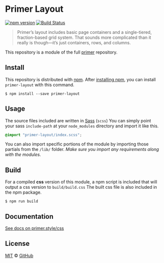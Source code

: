 # Primer Layout

[![npm version](https://img.shields.io/npm/v/primer-layout.svg)](https://www.npmjs.org/package/primer-layout)
[![Build Status](https://travis-ci.org/primer/css.svg?branch=master)](https://travis-ci.org/primer/primer)

> Primer’s layout includes basic page containers and a single-tiered, fraction-based grid system. That sounds more complicated than it really is though—it’s just containers, rows, and columns.

This repository is a module of the full [primer][primer] repository.

## Install

This repository is distributed with [npm][npm]. After [installing npm][install-npm], you can install `primer-layout` with this command.

```
$ npm install --save primer-layout
```

## Usage

The source files included are written in [Sass][sass] (`scss`) You can simply point your sass `include-path` at your `node_modules` directory and import it like this.

```scss
@import "primer-layout/index.scss";
```

You can also import specific portions of the module by importing those partials from the `/lib/` folder. _Make sure you import any requirements along with the modules._

## Build

For a compiled **css** version of this module, a npm script is included that will output a css version to `build/build.css` The built css file is also included in the npm package.

```
$ npm run build
```

## Documentation

[See docs on primer.style/css](https://primer.style/css/objects/layout)

## License

[MIT](./LICENSE) &copy; [GitHub](https://github.com/)

[primer]: https://github.com/primer/css
[docs]: http://primer.github.io/
[npm]: https://www.npmjs.com/
[install-npm]: https://docs.npmjs.com/getting-started/installing-node
[sass]: http://sass-lang.com/
